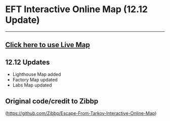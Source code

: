 # EFT Interactive Online Map (12.12 Update)
----
## [Click here to use Live Map](https://billanthrop.github.io/Escape-From-Tarkov-Interactive-Online-Map/)

## 12.12 Updates

* Lighthouse Map added
* Factory Map updated
* Labs Map updated

## Original code/credit to Zibbp
(https://github.com/Zibbp/Escape-From-Tarkov-Interactive-Online-Map)
